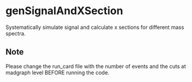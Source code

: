 # genSignalAndXSection

Systematically simulate signal and  calculate x sections for different mass spectra. 

## Note

Please change the run_card file with the number of events and the cuts at madgraph level BEFORE running the code.

